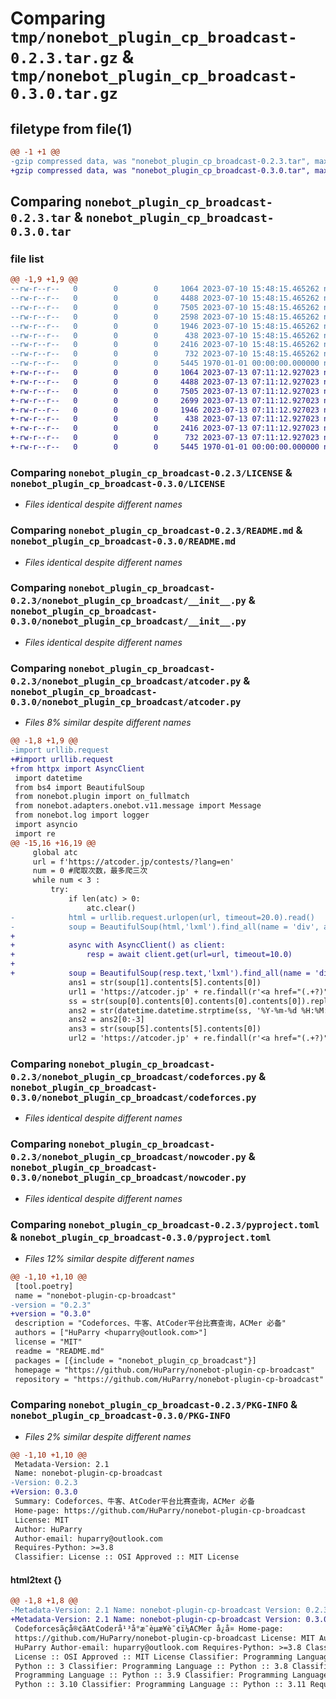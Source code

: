 # Comparing `tmp/nonebot_plugin_cp_broadcast-0.2.3.tar.gz` & `tmp/nonebot_plugin_cp_broadcast-0.3.0.tar.gz`

## filetype from file(1)

```diff
@@ -1 +1 @@
-gzip compressed data, was "nonebot_plugin_cp_broadcast-0.2.3.tar", max compression
+gzip compressed data, was "nonebot_plugin_cp_broadcast-0.3.0.tar", max compression
```

## Comparing `nonebot_plugin_cp_broadcast-0.2.3.tar` & `nonebot_plugin_cp_broadcast-0.3.0.tar`

### file list

```diff
@@ -1,9 +1,9 @@
--rw-r--r--   0        0        0     1064 2023-07-10 15:48:15.465262 nonebot_plugin_cp_broadcast-0.2.3/LICENSE
--rw-r--r--   0        0        0     4488 2023-07-10 15:48:15.465262 nonebot_plugin_cp_broadcast-0.2.3/README.md
--rw-r--r--   0        0        0     7505 2023-07-10 15:48:15.465262 nonebot_plugin_cp_broadcast-0.2.3/nonebot_plugin_cp_broadcast/__init__.py
--rw-r--r--   0        0        0     2598 2023-07-10 15:48:15.465262 nonebot_plugin_cp_broadcast-0.2.3/nonebot_plugin_cp_broadcast/atcoder.py
--rw-r--r--   0        0        0     1946 2023-07-10 15:48:15.465262 nonebot_plugin_cp_broadcast-0.2.3/nonebot_plugin_cp_broadcast/codeforces.py
--rw-r--r--   0        0        0      438 2023-07-10 15:48:15.465262 nonebot_plugin_cp_broadcast-0.2.3/nonebot_plugin_cp_broadcast/config.py
--rw-r--r--   0        0        0     2416 2023-07-10 15:48:15.465262 nonebot_plugin_cp_broadcast-0.2.3/nonebot_plugin_cp_broadcast/nowcoder.py
--rw-r--r--   0        0        0      732 2023-07-10 15:48:15.465262 nonebot_plugin_cp_broadcast-0.2.3/pyproject.toml
--rw-r--r--   0        0        0     5445 1970-01-01 00:00:00.000000 nonebot_plugin_cp_broadcast-0.2.3/PKG-INFO
+-rw-r--r--   0        0        0     1064 2023-07-13 07:11:12.927023 nonebot_plugin_cp_broadcast-0.3.0/LICENSE
+-rw-r--r--   0        0        0     4488 2023-07-13 07:11:12.927023 nonebot_plugin_cp_broadcast-0.3.0/README.md
+-rw-r--r--   0        0        0     7505 2023-07-13 07:11:12.927023 nonebot_plugin_cp_broadcast-0.3.0/nonebot_plugin_cp_broadcast/__init__.py
+-rw-r--r--   0        0        0     2699 2023-07-13 07:11:12.927023 nonebot_plugin_cp_broadcast-0.3.0/nonebot_plugin_cp_broadcast/atcoder.py
+-rw-r--r--   0        0        0     1946 2023-07-13 07:11:12.927023 nonebot_plugin_cp_broadcast-0.3.0/nonebot_plugin_cp_broadcast/codeforces.py
+-rw-r--r--   0        0        0      438 2023-07-13 07:11:12.927023 nonebot_plugin_cp_broadcast-0.3.0/nonebot_plugin_cp_broadcast/config.py
+-rw-r--r--   0        0        0     2416 2023-07-13 07:11:12.927023 nonebot_plugin_cp_broadcast-0.3.0/nonebot_plugin_cp_broadcast/nowcoder.py
+-rw-r--r--   0        0        0      732 2023-07-13 07:11:12.927023 nonebot_plugin_cp_broadcast-0.3.0/pyproject.toml
+-rw-r--r--   0        0        0     5445 1970-01-01 00:00:00.000000 nonebot_plugin_cp_broadcast-0.3.0/PKG-INFO
```

### Comparing `nonebot_plugin_cp_broadcast-0.2.3/LICENSE` & `nonebot_plugin_cp_broadcast-0.3.0/LICENSE`

 * *Files identical despite different names*

### Comparing `nonebot_plugin_cp_broadcast-0.2.3/README.md` & `nonebot_plugin_cp_broadcast-0.3.0/README.md`

 * *Files identical despite different names*

### Comparing `nonebot_plugin_cp_broadcast-0.2.3/nonebot_plugin_cp_broadcast/__init__.py` & `nonebot_plugin_cp_broadcast-0.3.0/nonebot_plugin_cp_broadcast/__init__.py`

 * *Files identical despite different names*

### Comparing `nonebot_plugin_cp_broadcast-0.2.3/nonebot_plugin_cp_broadcast/atcoder.py` & `nonebot_plugin_cp_broadcast-0.3.0/nonebot_plugin_cp_broadcast/atcoder.py`

 * *Files 8% similar despite different names*

```diff
@@ -1,8 +1,9 @@
-import urllib.request
+#import urllib.request
+from httpx import AsyncClient
 import datetime
 from bs4 import BeautifulSoup
 from nonebot.plugin import on_fullmatch
 from nonebot.adapters.onebot.v11.message import Message
 from nonebot.log import logger
 import asyncio
 import re
@@ -15,16 +16,19 @@
     global atc
     url = f'https://atcoder.jp/contests/?lang=en'
     num = 0 #爬取次数，最多爬三次
     while num < 3 :
         try:
             if len(atc) > 0:
                 atc.clear()
-            html = urllib.request.urlopen(url, timeout=20.0).read()
-            soup = BeautifulSoup(html,'lxml').find_all(name = 'div', attrs = {'id' : 'contest-table-upcoming'})[0].find_all('tbody')[0].find_all('td')
+            
+            async with AsyncClient() as client:
+                resp = await client.get(url=url, timeout=10.0)
+        
+            soup = BeautifulSoup(resp.text,'lxml').find_all(name = 'div', attrs = {'id' : 'contest-table-upcoming'})[0].find_all('tbody')[0].find_all('td')
             ans1 = str(soup[1].contents[5].contents[0])
             url1 = 'https://atcoder.jp' + re.findall(r'<a href="(.+?)">',str(soup[1]))[0]
             ss = str(soup[0].contents[0].contents[0].contents[0]).replace('+0900', '')
             ans2 = str(datetime.datetime.strptime(ss, '%Y-%m-%d %H:%M:%S') - datetime.timedelta(hours = 1))
             ans2 = ans2[0:-3]
             ans3 = str(soup[5].contents[5].contents[0])
             url2 = 'https://atcoder.jp' + re.findall(r'<a href="(.+?)">',str(soup[5]))[0]
```

### Comparing `nonebot_plugin_cp_broadcast-0.2.3/nonebot_plugin_cp_broadcast/codeforces.py` & `nonebot_plugin_cp_broadcast-0.3.0/nonebot_plugin_cp_broadcast/codeforces.py`

 * *Files identical despite different names*

### Comparing `nonebot_plugin_cp_broadcast-0.2.3/nonebot_plugin_cp_broadcast/nowcoder.py` & `nonebot_plugin_cp_broadcast-0.3.0/nonebot_plugin_cp_broadcast/nowcoder.py`

 * *Files identical despite different names*

### Comparing `nonebot_plugin_cp_broadcast-0.2.3/pyproject.toml` & `nonebot_plugin_cp_broadcast-0.3.0/pyproject.toml`

 * *Files 12% similar despite different names*

```diff
@@ -1,10 +1,10 @@
 [tool.poetry]
 name = "nonebot-plugin-cp-broadcast"
-version = "0.2.3"
+version = "0.3.0"
 description = "Codeforces、牛客、AtCoder平台比赛查询，ACMer 必备"
 authors = ["HuParry <huparry@outlook.com>"]
 license = "MIT"
 readme = "README.md"
 packages = [{include = "nonebot_plugin_cp_broadcast"}]
 homepage = "https://github.com/HuParry/nonebot-plugin-cp-broadcast"
 repository = "https://github.com/HuParry/nonebot-plugin-cp-broadcast"
```

### Comparing `nonebot_plugin_cp_broadcast-0.2.3/PKG-INFO` & `nonebot_plugin_cp_broadcast-0.3.0/PKG-INFO`

 * *Files 2% similar despite different names*

```diff
@@ -1,10 +1,10 @@
 Metadata-Version: 2.1
 Name: nonebot-plugin-cp-broadcast
-Version: 0.2.3
+Version: 0.3.0
 Summary: Codeforces、牛客、AtCoder平台比赛查询，ACMer 必备
 Home-page: https://github.com/HuParry/nonebot-plugin-cp-broadcast
 License: MIT
 Author: HuParry
 Author-email: huparry@outlook.com
 Requires-Python: >=3.8
 Classifier: License :: OSI Approved :: MIT License
```

#### html2text {}

```diff
@@ -1,8 +1,8 @@
-Metadata-Version: 2.1 Name: nonebot-plugin-cp-broadcast Version: 0.2.3 Summary:
+Metadata-Version: 2.1 Name: nonebot-plugin-cp-broadcast Version: 0.3.0 Summary:
 Codeforcesãçå®¢ãAtCoderå¹³å°æ¯èµæ¥è¯¢ï¼ACMer å¿å¤ Home-page:
 https://github.com/HuParry/nonebot-plugin-cp-broadcast License: MIT Author:
 HuParry Author-email: huparry@outlook.com Requires-Python: >=3.8 Classifier:
 License :: OSI Approved :: MIT License Classifier: Programming Language ::
 Python :: 3 Classifier: Programming Language :: Python :: 3.8 Classifier:
 Programming Language :: Python :: 3.9 Classifier: Programming Language ::
 Python :: 3.10 Classifier: Programming Language :: Python :: 3.11 Requires-
```

